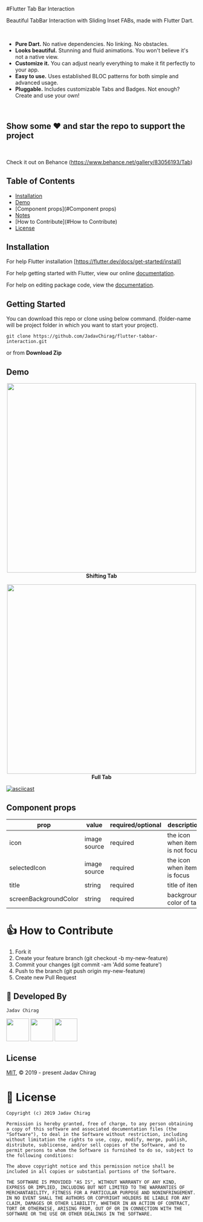 #Flutter Tab Bar Interaction

Beautiful TabBar Interaction with Sliding Inset FABs, made with Flutter Dart.

<br />


- **Pure Dart.** No native dependencies. No linking. No obstacles.
- **Looks beautiful.** Stunning and fluid animations. You won't believe it's not a native view.
- **Customize it.** You can adjust nearly everything to make it fit perfectly to your app.
- **Easy to use.** Uses established BLOC patterns for both simple and advanced usage.
- **Pluggable.** Includes customizable Tabs and Badges. Not enough? Create and use your own!

<br />

## Show some :heart: and star the repo to support the project

<br />

Check it out on Behance (https://www.behance.net/gallery/83056193/Tab)

## Table of Contents

- [Installation](#installation)
- [Demo](#demo)
- [Component props](#Component props)
- [Notes](#notes)
- [How to Contribute](#How to Contribute)
- [License](#license)

## Installation

For help Flutter installation [https://flutter.dev/docs/get-started/install]

For help getting started with Flutter, view our online [documentation](https://flutter.dev/).

For help on editing package code, view the [documentation](https://flutter.dev/developing-packages/).

## Getting Started

You can download this repo or clone using below command. (folder-name will be project folder in which you want to start your project).

```git clone https://github.com/JadavChirag/flutter-tabbar-interaction.git```

or from **Download Zip**

<REPO URL>




## Demo

<p align="center">
  <img height="500" src="https://raw.githubusercontent.com/JadavChirag/flutter-tabbar-interaction/master/screens/Simulator%20Screen%20Shot%20-%20iPhone%20X%20-%202019-07-18%20at%2017.40.49.png"/><br />
  <b>Shifting Tab</b>
</p>

<p align="center">
  <img   height="500" src="https://raw.githubusercontent.com/JadavChirag/flutter-tabbar-interaction/master/screens/Simulator%20Screen%20Shot%20-%20iPhone%20X%20-%202019-07-18%20at%2017.50.08.png" /><br />
  <b>Full Tab</b>
</p>

[![asciicast](https://i.ytimg.com/vi/KJV2jJjnWpU/1.jpg)](https://youtu.be/V3qgIQrhHBY)


## Component props

| prop | value | required/optional | description |
| --- | --- | --- | --- |
| icon | image source | required | the icon when item is not focus |
| selectedIcon | image source | required | the icon when item is focus |
| title | string | required | title of item |
| screenBackgroundColor | string | required | background color of tab |

# 👍 How to Contribute

1. Fork it
2. Create your feature branch (git checkout -b my-new-feature)
3. Commit your changes (git commit -am 'Add some feature')
4. Push to the branch (git push origin my-new-feature)
5. Create new Pull Request

## 👨 Developed By

```
Jadav Chirag
```

<a href="https://twitter.com/JadavRadhe?s=09"><img src="https://user-images.githubusercontent.com/35039342/55471524-8e24cb00-5627-11e9-9389-58f3d4419153.png" width="60"></a>
<a href="https://www.linkedin.com/in/jadav-chirag-8945a2156/"><img src="https://user-images.githubusercontent.com/35039342/55471530-94b34280-5627-11e9-8c0e-6fe86a8406d6.png" width="60"></a>
<a href="https://www.facebook.com/profile.php?id=100007883057762"><img src="https://github.com/aritraroy/social-icons/blob/master/facebook-icon.png?raw=true" width="60"></a>
## License

[MIT](LICENSE.md), © 2019 - present Jadav Chirag

# 📃 License

    Copyright (c) 2019 Jadav Chirag

    Permission is hereby granted, free of charge, to any person obtaining a copy of this software and associated documentation files (the "Software"), to deal in the Software without restriction, including without limitation the rights to use, copy, modify, merge, publish, distribute, sublicense, and/or sell copies of the Software, and to permit persons to whom the Software is furnished to do so, subject to the following conditions:

    The above copyright notice and this permission notice shall be included in all copies or substantial portions of the Software.

    THE SOFTWARE IS PROVIDED "AS IS", WITHOUT WARRANTY OF ANY KIND, EXPRESS OR IMPLIED, INCLUDING BUT NOT LIMITED TO THE WARRANTIES OF MERCHANTABILITY, FITNESS FOR A PARTICULAR PURPOSE AND NONINFRINGEMENT. IN NO EVENT SHALL THE AUTHORS OR COPYRIGHT HOLDERS BE LIABLE FOR ANY CLAIM, DAMAGES OR OTHER LIABILITY, WHETHER IN AN ACTION OF CONTRACT, TORT OR OTHERWISE, ARISING FROM, OUT OF OR IN CONNECTION WITH THE SOFTWARE OR THE USE OR OTHER DEALINGS IN THE SOFTWARE.
